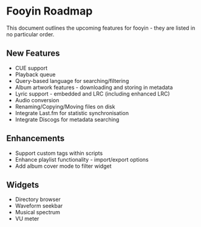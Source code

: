 # Fooyin Roadmap

This document outlines the upcoming features for fooyin - they are listed in no particular order.

## New Features

* CUE support
* Playback queue
* Query-based language for searching/filtering
* Album artwork features - downloading and storing in metadata
* Lyric support - embedded and LRC (including enhanced LRC)
* Audio conversion
* Renaming/Copying/Moving files on disk
* Integrate Last.fm for statistic synchronisation
* Integrate Discogs for metadata searching

## Enhancements
* Support custom tags within scripts
* Enhance playlist functionality - import/export options
* Add album cover mode to filter widget

## Widgets

* Directory browser
* Waveform seekbar
* Musical spectrum
* VU meter